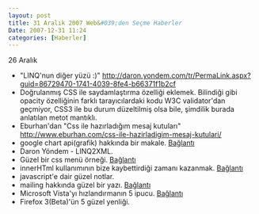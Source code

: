 ```yaml
---
layout: post
title: 31 Aralık 2007 Web&#039;den Seçme Haberler
Date: 2007-12-31 11:24
categories: [Haberler]
---
```


26 Aralık


-   "LINQ'nun diğer yüzü :)" http://daron.yondem.com/tr/PermaLink.aspx?guid=86729470-1741-4039-8fe4-b66371f1b2cf
-   Doğrulanmış CSS ile saydamlaştırma özelliği eklemek. Bilindiği gibi
    opacity özelliğinin farklı tarayıcılardaki kodu W3C validator'dan
    geçmiyor, CSS3 ile bu durum düzeltilmiş olsa bile, şimdilik burada
    anlatılan metot mantıklı.
-   Eburhan'dan "Css ile hazırladığım mesaj kutuları" http://www.eburhan.com/css-ile-hazirladigim-mesaj-kutulari/
-   google chart api(grafik) hakkında bir makale. [Bağlantı][3]
-   Daron Yöndem - LINQ2XML.
-   Güzel bir css menü örneği. [Bağlantı][5]
-   innerHTml kullanımının bize kaybettirdiği zamanı kazanmak.
    [Bağlantı][6]
-   javascript'e dair güzel notlar.
-   mailing hakkında güzel bir yazı. [Bağlantı][8]
-   Microsoft Vista'yı hızlandırmanın 5 ipucu. [Bağlantı][9]
-   Firefox 3(Beta)'ün 5 güzel yenliği.


  [3]: http://techtracer.com/2007/12/17/the-power-of-google-chart-api/
    "google chart api"
  [5]: http://www.3point7designs.com/blog/2007/12/22/advanced-css-menu-trick/
    "css menü"
  [6]: http://ajaxian.com/archives/replacehtml-for-when-innerhtml-dogs-you-down
    "innerHtml"
  [8]: http://www.37signals.com/svn/posts/604-navigating-the-html-email-jungle
    "mailing"
  [9]: http://www.funtechtalk.com/5-ways-to-speed-up-windows-vista/